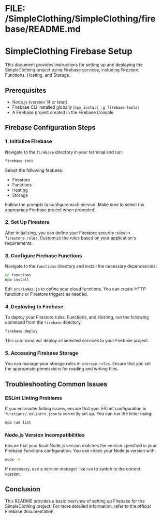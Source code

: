 # FILE: /SimpleClothing/SimpleClothing/firebase/README.md

# SimpleClothing Firebase Setup

This document provides instructions for setting up and deploying the SimpleClothing project using Firebase services, including Firestore, Functions, Hosting, and Storage.

## Prerequisites

- Node.js (version 14 or later)
- Firebase CLI installed globally (`npm install -g firebase-tools`)
- A Firebase project created in the Firebase Console

## Firebase Configuration Steps

### 1. Initialize Firebase

Navigate to the `firebase` directory in your terminal and run:

```bash
firebase init
```

Select the following features:
- Firestore
- Functions
- Hosting
- Storage

Follow the prompts to configure each service. Make sure to select the appropriate Firebase project when prompted.

### 2. Set Up Firestore

After initializing, you can define your Firestore security rules in `firestore.rules`. Customize the rules based on your application's requirements.

### 3. Configure Firebase Functions

Navigate to the `functions` directory and install the necessary dependencies:

```bash
cd functions
npm install
```

Edit `src/index.js` to define your cloud functions. You can create HTTP functions or Firestore triggers as needed.

### 4. Deploying to Firebase

To deploy your Firestore rules, Functions, and Hosting, run the following command from the `firebase` directory:

```bash
firebase deploy
```

This command will deploy all selected services to your Firebase project.

### 5. Accessing Firebase Storage

You can manage your storage rules in `storage.rules`. Ensure that you set the appropriate permissions for reading and writing files.

## Troubleshooting Common Issues

### ESLint Linting Problems

If you encounter linting issues, ensure that your ESLint configuration in `functions/.eslintrc.json` is correctly set up. You can run the linter using:

```bash
npm run lint
```

### Node.js Version Incompatibilities

Ensure that your local Node.js version matches the version specified in your Firebase Functions configuration. You can check your Node.js version with:

```bash
node -v
```

If necessary, use a version manager like `nvm` to switch to the correct version.

## Conclusion

This README provides a basic overview of setting up Firebase for the SimpleClothing project. For more detailed information, refer to the official Firebase documentation.